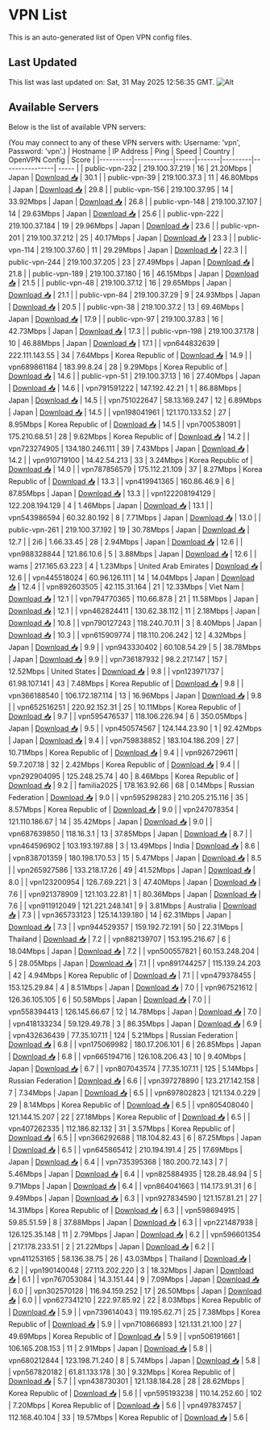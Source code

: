 # VPN List

This is an auto-generated list of Open VPN config files.

## Last Updated

This list was last updated on: Sat, 31 May 2025 12:56:35 GMT.
![Alt](https://repobeats.axiom.co/api/embed/186b98318ef1479477931607c1ad7d823f12451f.svg "Repobeats analytics image")

## Available Servers

Below is the list of available VPN servers:

(You may connect to any of these VPN servers with: Username: 'vpn', Password: 'vpn'.)
| Hostname | IP Address | Ping | Speed | Country | OpenVPN Config | Score |
|----------|------------|------|-------|---------|----------------| ----- |
| public-vpn-232 | 219.100.37.219 | 16 | 21.20Mbps | Japan | [Download 📥](./configs/server_0_JP.ovpn) | 30.1 |
| public-vpn-39 | 219.100.37.3 | 11 | 46.80Mbps | Japan | [Download 📥](./configs/server_1_JP.ovpn) | 29.8 |
| public-vpn-156 | 219.100.37.95 | 14 | 33.92Mbps | Japan | [Download 📥](./configs/server_2_JP.ovpn) | 26.8 |
| public-vpn-148 | 219.100.37.107 | 14 | 29.63Mbps | Japan | [Download 📥](./configs/server_3_JP.ovpn) | 25.6 |
| public-vpn-222 | 219.100.37.184 | 19 | 29.96Mbps | Japan | [Download 📥](./configs/server_4_JP.ovpn) | 23.6 |
| public-vpn-201 | 219.100.37.212 | 25 | 40.17Mbps | Japan | [Download 📥](./configs/server_5_JP.ovpn) | 23.3 |
| public-vpn-114 | 219.100.37.60 | 11 | 29.29Mbps | Japan | [Download 📥](./configs/server_6_JP.ovpn) | 22.3 |
| public-vpn-244 | 219.100.37.205 | 23 | 27.49Mbps | Japan | [Download 📥](./configs/server_7_JP.ovpn) | 21.8 |
| public-vpn-189 | 219.100.37.180 | 16 | 46.15Mbps | Japan | [Download 📥](./configs/server_8_JP.ovpn) | 21.5 |
| public-vpn-48 | 219.100.37.12 | 16 | 29.65Mbps | Japan | [Download 📥](./configs/server_9_JP.ovpn) | 21.1 |
| public-vpn-84 | 219.100.37.29 | 9 | 24.93Mbps | Japan | [Download 📥](./configs/server_10_JP.ovpn) | 20.5 |
| public-vpn-38 | 219.100.37.2 | 13 | 69.46Mbps | Japan | [Download 📥](./configs/server_11_JP.ovpn) | 17.9 |
| public-vpn-97 | 219.100.37.83 | 16 | 42.73Mbps | Japan | [Download 📥](./configs/server_12_JP.ovpn) | 17.3 |
| public-vpn-198 | 219.100.37.178 | 10 | 46.88Mbps | Japan | [Download 📥](./configs/server_13_JP.ovpn) | 17.1 |
| vpn644832639 | 222.111.143.55 | 34 | 7.64Mbps | Korea Republic of | [Download 📥](./configs/server_14_KR.ovpn) | 14.9 |
| vpn689861184 | 183.99.8.24 | 28 | 9.29Mbps | Korea Republic of | [Download 📥](./configs/server_15_KR.ovpn) | 14.6 |
| public-vpn-51 | 219.100.37.13 | 16 | 27.40Mbps | Japan | [Download 📥](./configs/server_16_JP.ovpn) | 14.6 |
| vpn791591222 | 147.192.42.21 | 1 | 86.88Mbps | Japan | [Download 📥](./configs/server_17_JP.ovpn) | 14.5 |
| vpn751022647 | 58.13.169.247 | 12 | 6.89Mbps | Japan | [Download 📥](./configs/server_18_JP.ovpn) | 14.5 |
| vpn198041961 | 121.170.133.52 | 27 | 8.95Mbps | Korea Republic of | [Download 📥](./configs/server_19_KR.ovpn) | 14.5 |
| vpn700538091 | 175.210.68.51 | 28 | 9.62Mbps | Korea Republic of | [Download 📥](./configs/server_20_KR.ovpn) | 14.2 |
| vpn723274905 | 134.180.246.111 | 39 | 7.43Mbps | Japan | [Download 📥](./configs/server_21_JP.ovpn) | 14.2 |
| vpn910719100 | 14.42.54.213 | 33 | 3.24Mbps | Korea Republic of | [Download 📥](./configs/server_22_KR.ovpn) | 14.0 |
| vpn787856579 | 175.112.21.109 | 37 | 8.27Mbps | Korea Republic of | [Download 📥](./configs/server_23_KR.ovpn) | 13.3 |
| vpn419941365 | 160.86.46.9 | 6 | 87.85Mbps | Japan | [Download 📥](./configs/server_24_JP.ovpn) | 13.3 |
| vpn122208194129 | 122.208.194.129 | 4 | 1.46Mbps | Japan | [Download 📥](./configs/server_25_JP.ovpn) | 13.1 |
| vpn543986594 | 60.32.80.192 | 8 | 7.71Mbps | Japan | [Download 📥](./configs/server_26_JP.ovpn) | 13.0 |
| public-vpn-261 | 219.100.37.192 | 19 | 30.78Mbps | Japan | [Download 📥](./configs/server_27_JP.ovpn) | 12.7 |
| 2i6 | 1.66.33.45 | 28 | 2.94Mbps | Japan | [Download 📥](./configs/server_28_JP.ovpn) | 12.6 |
| vpn988328844 | 121.86.10.6 | 5 | 3.88Mbps | Japan | [Download 📥](./configs/server_29_JP.ovpn) | 12.6 |
| wams | 217.165.63.223 | 4 | 1.23Mbps | United Arab Emirates | [Download 📥](./configs/server_30_AE.ovpn) | 12.6 |
| vpn445518024 | 60.96.126.111 | 14 | 14.04Mbps | Japan | [Download 📥](./configs/server_31_JP.ovpn) | 12.4 |
| vpn892603505 | 42.115.31.164 | 21 | 12.33Mbps | Viet Nam | [Download 📥](./configs/server_32_VN.ovpn) | 12.1 |
| vpn794770365 | 110.66.87.8 | 21 | 11.58Mbps | Japan | [Download 📥](./configs/server_33_JP.ovpn) | 12.1 |
| vpn462824411 | 130.62.38.112 | 11 | 2.18Mbps | Japan | [Download 📥](./configs/server_34_JP.ovpn) | 10.8 |
| vpn790127243 | 118.240.70.11 | 3 | 8.40Mbps | Japan | [Download 📥](./configs/server_35_JP.ovpn) | 10.3 |
| vpn615909774 | 118.110.206.242 | 12 | 4.32Mbps | Japan | [Download 📥](./configs/server_36_JP.ovpn) | 9.9 |
| vpn943330402 | 60.108.54.29 | 5 | 38.78Mbps | Japan | [Download 📥](./configs/server_37_JP.ovpn) | 9.9 |
| vpn736187932 | 98.2.217.147 | 157 | 12.52Mbps | United States | [Download 📥](./configs/server_38_US.ovpn) | 9.8 |
| vpn123971737 | 61.98.107.141 | 43 | 7.48Mbps | Korea Republic of | [Download 📥](./configs/server_39_KR.ovpn) | 9.8 |
| vpn366188540 | 106.172.187.114 | 13 | 16.96Mbps | Japan | [Download 📥](./configs/server_40_JP.ovpn) | 9.8 |
| vpn652516251 | 220.92.152.31 | 25 | 10.11Mbps | Korea Republic of | [Download 📥](./configs/server_41_KR.ovpn) | 9.7 |
| vpn595476537 | 118.106.226.94 | 6 | 350.05Mbps | Japan | [Download 📥](./configs/server_42_JP.ovpn) | 9.5 |
| vpn450574567 | 124.144.23.90 | 1 | 92.42Mbps | Japan | [Download 📥](./configs/server_43_JP.ovpn) | 9.4 |
| vpn759838852 | 183.104.186.209 | 27 | 10.71Mbps | Korea Republic of | [Download 📥](./configs/server_44_KR.ovpn) | 9.4 |
| vpn926729611 | 59.7.207.18 | 32 | 2.42Mbps | Korea Republic of | [Download 📥](./configs/server_45_KR.ovpn) | 9.4 |
| vpn292904095 | 125.248.25.74 | 40 | 8.46Mbps | Korea Republic of | [Download 📥](./configs/server_46_KR.ovpn) | 9.2 |
| familia2025 | 178.163.92.66 | 68 | 0.14Mbps | Russian Federation | [Download 📥](./configs/server_47_RU.ovpn) | 9.0 |
| vpn595298283 | 210.205.215.116 | 35 | 8.57Mbps | Korea Republic of | [Download 📥](./configs/server_48_KR.ovpn) | 9.0 |
| vpn247078354 | 121.110.186.67 | 14 | 35.42Mbps | Japan | [Download 📥](./configs/server_49_JP.ovpn) | 9.0 |
| vpn687639850 | 118.16.3.1 | 13 | 37.85Mbps | Japan | [Download 📥](./configs/server_50_JP.ovpn) | 8.7 |
| vpn464596902 | 103.193.197.88 | 3 | 13.49Mbps | India | [Download 📥](./configs/server_51_IN.ovpn) | 8.6 |
| vpn838701359 | 180.198.170.53 | 15 | 5.47Mbps | Japan | [Download 📥](./configs/server_52_JP.ovpn) | 8.5 |
| vpn265927586 | 133.218.17.26 | 49 | 41.52Mbps | Japan | [Download 📥](./configs/server_53_JP.ovpn) | 8.0 |
| vpn123200954 | 126.7.69.221 | 3 | 47.40Mbps | Japan | [Download 📥](./configs/server_54_JP.ovpn) | 7.6 |
| vpn921378909 | 121.103.22.81 | 1 | 80.36Mbps | Japan | [Download 📥](./configs/server_55_JP.ovpn) | 7.6 |
| vpn911912049 | 121.221.248.141 | 9 | 3.81Mbps | Australia | [Download 📥](./configs/server_56_AU.ovpn) | 7.3 |
| vpn365733123 | 125.14.139.180 | 14 | 62.31Mbps | Japan | [Download 📥](./configs/server_57_JP.ovpn) | 7.3 |
| vpn944529357 | 159.192.72.191 | 50 | 22.31Mbps | Thailand | [Download 📥](./configs/server_58_TH.ovpn) | 7.2 |
| vpn882139707 | 153.195.216.67 | 6 | 18.04Mbps | Japan | [Download 📥](./configs/server_59_JP.ovpn) | 7.2 |
| vpn500557821 | 60.153.248.204 | 5 | 28.05Mbps | Japan | [Download 📥](./configs/server_60_JP.ovpn) | 7.1 |
| vpn891744257 | 115.139.24.203 | 42 | 4.94Mbps | Korea Republic of | [Download 📥](./configs/server_61_KR.ovpn) | 7.1 |
| vpn479378455 | 153.125.29.84 | 4 | 8.51Mbps | Japan | [Download 📥](./configs/server_62_JP.ovpn) | 7.0 |
| vpn967521612 | 126.36.105.105 | 6 | 50.58Mbps | Japan | [Download 📥](./configs/server_63_JP.ovpn) | 7.0 |
| vpn558394413 | 126.145.66.67 | 12 | 14.78Mbps | Japan | [Download 📥](./configs/server_64_JP.ovpn) | 7.0 |
| vpn418133234 | 59.129.49.78 | 3 | 86.35Mbps | Japan | [Download 📥](./configs/server_65_JP.ovpn) | 6.9 |
| vpn432636439 | 77.35.107.11 | 124 | 5.21Mbps | Russian Federation | [Download 📥](./configs/server_66_RU.ovpn) | 6.8 |
| vpn175069982 | 180.17.206.101 | 6 | 26.85Mbps | Japan | [Download 📥](./configs/server_67_JP.ovpn) | 6.8 |
| vpn665194716 | 126.108.206.43 | 10 | 9.40Mbps | Japan | [Download 📥](./configs/server_68_JP.ovpn) | 6.7 |
| vpn807043574 | 77.35.107.11 | 125 | 5.14Mbps | Russian Federation | [Download 📥](./configs/server_69_RU.ovpn) | 6.6 |
| vpn397278890 | 123.217.142.158 | 7 | 7.34Mbps | Japan | [Download 📥](./configs/server_70_JP.ovpn) | 6.5 |
| vpn697802823 | 121.134.0.229 | 29 | 8.14Mbps | Korea Republic of | [Download 📥](./configs/server_71_KR.ovpn) | 6.5 |
| vpn805408040 | 121.144.15.207 | 22 | 27.18Mbps | Korea Republic of | [Download 📥](./configs/server_72_KR.ovpn) | 6.5 |
| vpn407262335 | 112.186.82.132 | 31 | 3.57Mbps | Korea Republic of | [Download 📥](./configs/server_73_KR.ovpn) | 6.5 |
| vpn366292688 | 118.104.82.43 | 6 | 87.25Mbps | Japan | [Download 📥](./configs/server_74_JP.ovpn) | 6.5 |
| vpn645865412 | 210.194.191.4 | 25 | 17.69Mbps | Japan | [Download 📥](./configs/server_75_JP.ovpn) | 6.4 |
| vpn735395368 | 180.200.72.143 | 7 | 5.46Mbps | Japan | [Download 📥](./configs/server_76_JP.ovpn) | 6.4 |
| vpn825884935 | 128.28.48.94 | 5 | 9.71Mbps | Japan | [Download 📥](./configs/server_77_JP.ovpn) | 6.4 |
| vpn864041663 | 114.173.91.31 | 6 | 9.49Mbps | Japan | [Download 📥](./configs/server_78_JP.ovpn) | 6.3 |
| vpn927834590 | 121.157.81.21 | 27 | 14.31Mbps | Korea Republic of | [Download 📥](./configs/server_79_KR.ovpn) | 6.3 |
| vpn598694915 | 59.85.51.59 | 8 | 37.88Mbps | Japan | [Download 📥](./configs/server_80_JP.ovpn) | 6.3 |
| vpn221487938 | 126.125.35.148 | 11 | 2.79Mbps | Japan | [Download 📥](./configs/server_81_JP.ovpn) | 6.2 |
| vpn596601354 | 217.178.233.51 | 2 | 21.22Mbps | Japan | [Download 📥](./configs/server_82_JP.ovpn) | 6.2 |
| vpn411253165 | 58.136.38.75 | 26 | 43.03Mbps | Thailand | [Download 📥](./configs/server_83_TH.ovpn) | 6.2 |
| vpn190140048 | 27.113.202.220 | 3 | 18.32Mbps | Japan | [Download 📥](./configs/server_84_JP.ovpn) | 6.1 |
| vpn767053084 | 14.3.151.44 | 9 | 7.09Mbps | Japan | [Download 📥](./configs/server_85_JP.ovpn) | 6.0 |
| vpn302570128 | 116.94.159.252 | 17 | 26.50Mbps | Japan | [Download 📥](./configs/server_86_JP.ovpn) | 6.0 |
| vpn627341210 | 222.97.85.92 | 22 | 8.03Mbps | Korea Republic of | [Download 📥](./configs/server_87_KR.ovpn) | 5.9 |
| vpn739614043 | 119.195.62.71 | 25 | 7.38Mbps | Korea Republic of | [Download 📥](./configs/server_88_KR.ovpn) | 5.9 |
| vpn710866893 | 121.131.21.100 | 27 | 49.69Mbps | Korea Republic of | [Download 📥](./configs/server_89_KR.ovpn) | 5.9 |
| vpn506191661 | 106.165.208.153 | 11 | 2.91Mbps | Japan | [Download 📥](./configs/server_90_JP.ovpn) | 5.8 |
| vpn680212844 | 123.198.71.240 | 8 | 5.74Mbps | Japan | [Download 📥](./configs/server_91_JP.ovpn) | 5.8 |
| vpn567820182 | 61.81.133.178 | 30 | 9.32Mbps | Korea Republic of | [Download 📥](./configs/server_92_KR.ovpn) | 5.7 |
| vpn438730301 | 121.138.184.28 | 28 | 28.62Mbps | Korea Republic of | [Download 📥](./configs/server_93_KR.ovpn) | 5.6 |
| vpn595193238 | 110.14.252.60 | 102 | 7.20Mbps | Korea Republic of | [Download 📥](./configs/server_94_KR.ovpn) | 5.6 |
| vpn497837457 | 112.168.40.104 | 33 | 19.57Mbps | Korea Republic of | [Download 📥](./configs/server_95_KR.ovpn) | 5.6 |
